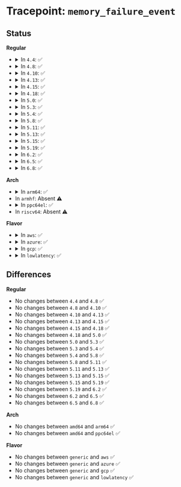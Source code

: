 # Tracepoint: <code>memory_failure_event</code>

## Status
<b>Regular</b>
<ul>
<li>
<details>
<summary>In <code>4.4</code>: ✅</summary>

Event:

```c
struct trace_event_raw_memory_failure_event {
    struct trace_entry ent;
    long unsigned int pfn;
    int type;
    int result;
    char __data[0];
};
```
Function:

```c
void trace_event_raw_event_memory_failure_event(void *__data, long unsigned int pfn, int type, int result);
```
</details>
</li>
<li>
<details>
<summary>In <code>4.8</code>: ✅</summary>

Event:

```c
struct trace_event_raw_memory_failure_event {
    struct trace_entry ent;
    long unsigned int pfn;
    int type;
    int result;
    char __data[0];
};
```
Function:

```c
void trace_event_raw_event_memory_failure_event(void *__data, long unsigned int pfn, int type, int result);
```
</details>
</li>
<li>
<details>
<summary>In <code>4.10</code>: ✅</summary>

Event:

```c
struct trace_event_raw_memory_failure_event {
    struct trace_entry ent;
    long unsigned int pfn;
    int type;
    int result;
    char __data[0];
};
```
Function:

```c
void trace_event_raw_event_memory_failure_event(void *__data, long unsigned int pfn, int type, int result);
```
</details>
</li>
<li>
<details>
<summary>In <code>4.13</code>: ✅</summary>

Event:

```c
struct trace_event_raw_memory_failure_event {
    struct trace_entry ent;
    long unsigned int pfn;
    int type;
    int result;
    char __data[0];
};
```
Function:

```c
void trace_event_raw_event_memory_failure_event(void *__data, long unsigned int pfn, int type, int result);
```
</details>
</li>
<li>
<details>
<summary>In <code>4.15</code>: ✅</summary>

Event:

```c
struct trace_event_raw_memory_failure_event {
    struct trace_entry ent;
    long unsigned int pfn;
    int type;
    int result;
    char __data[0];
};
```
Function:

```c
void trace_event_raw_event_memory_failure_event(void *__data, long unsigned int pfn, int type, int result);
```
</details>
</li>
<li>
<details>
<summary>In <code>4.18</code>: ✅</summary>

Event:

```c
struct trace_event_raw_memory_failure_event {
    struct trace_entry ent;
    long unsigned int pfn;
    int type;
    int result;
    char __data[0];
};
```
Function:

```c
void trace_event_raw_event_memory_failure_event(void *__data, long unsigned int pfn, int type, int result);
```
</details>
</li>
<li>
<details>
<summary>In <code>5.0</code>: ✅</summary>

Event:

```c
struct trace_event_raw_memory_failure_event {
    struct trace_entry ent;
    long unsigned int pfn;
    int type;
    int result;
    char __data[0];
};
```
Function:

```c
void trace_event_raw_event_memory_failure_event(void *__data, long unsigned int pfn, int type, int result);
```
</details>
</li>
<li>
<details>
<summary>In <code>5.3</code>: ✅</summary>

Event:

```c
struct trace_event_raw_memory_failure_event {
    struct trace_entry ent;
    long unsigned int pfn;
    int type;
    int result;
    char __data[0];
};
```
Function:

```c
void trace_event_raw_event_memory_failure_event(void *__data, long unsigned int pfn, int type, int result);
```
</details>
</li>
<li>
<details>
<summary>In <code>5.4</code>: ✅</summary>

Event:

```c
struct trace_event_raw_memory_failure_event {
    struct trace_entry ent;
    long unsigned int pfn;
    int type;
    int result;
    char __data[0];
};
```
Function:

```c
void trace_event_raw_event_memory_failure_event(void *__data, long unsigned int pfn, int type, int result);
```
</details>
</li>
<li>
<details>
<summary>In <code>5.8</code>: ✅</summary>

Event:

```c
struct trace_event_raw_memory_failure_event {
    struct trace_entry ent;
    long unsigned int pfn;
    int type;
    int result;
    char __data[0];
};
```
Function:

```c
void trace_event_raw_event_memory_failure_event(void *__data, long unsigned int pfn, int type, int result);
```
</details>
</li>
<li>
<details>
<summary>In <code>5.11</code>: ✅</summary>

Event:

```c
struct trace_event_raw_memory_failure_event {
    struct trace_entry ent;
    long unsigned int pfn;
    int type;
    int result;
    char __data[0];
};
```
Function:

```c
void trace_event_raw_event_memory_failure_event(void *__data, long unsigned int pfn, int type, int result);
```
</details>
</li>
<li>
<details>
<summary>In <code>5.13</code>: ✅</summary>

Event:

```c
struct trace_event_raw_memory_failure_event {
    struct trace_entry ent;
    long unsigned int pfn;
    int type;
    int result;
    char __data[0];
};
```
Function:

```c
void trace_event_raw_event_memory_failure_event(void *__data, long unsigned int pfn, int type, int result);
```
</details>
</li>
<li>
<details>
<summary>In <code>5.15</code>: ✅</summary>

Event:

```c
struct trace_event_raw_memory_failure_event {
    struct trace_entry ent;
    long unsigned int pfn;
    int type;
    int result;
    char __data[0];
};
```
Function:

```c
void trace_event_raw_event_memory_failure_event(void *__data, long unsigned int pfn, int type, int result);
```
</details>
</li>
<li>
<details>
<summary>In <code>5.19</code>: ✅</summary>

Event:

```c
struct trace_event_raw_memory_failure_event {
    struct trace_entry ent;
    long unsigned int pfn;
    int type;
    int result;
    char __data[0];
};
```
Function:

```c
void trace_event_raw_event_memory_failure_event(void *__data, long unsigned int pfn, int type, int result);
```
</details>
</li>
<li>
<details>
<summary>In <code>6.2</code>: ✅</summary>

Event:

```c
struct trace_event_raw_memory_failure_event {
    struct trace_entry ent;
    long unsigned int pfn;
    int type;
    int result;
    char __data[0];
};
```
Function:

```c
void trace_event_raw_event_memory_failure_event(void *__data, long unsigned int pfn, int type, int result);
```
</details>
</li>
<li>
<details>
<summary>In <code>6.5</code>: ✅</summary>

Event:

```c
struct trace_event_raw_memory_failure_event {
    struct trace_entry ent;
    long unsigned int pfn;
    int type;
    int result;
    char __data[0];
};
```
Function:

```c
void trace_event_raw_event_memory_failure_event(void *__data, long unsigned int pfn, int type, int result);
```
</details>
</li>
<li>
<details>
<summary>In <code>6.8</code>: ✅</summary>

Event:

```c
struct trace_event_raw_memory_failure_event {
    struct trace_entry ent;
    long unsigned int pfn;
    int type;
    int result;
    char __data[0];
};
```
Function:

```c
void trace_event_raw_event_memory_failure_event(void *__data, long unsigned int pfn, int type, int result);
```
</details>
</li>
</ul>
<b>Arch</b>
<ul>
<li>
<details>
<summary>In <code>arm64</code>: ✅</summary>

Event:

```c
struct trace_event_raw_memory_failure_event {
    struct trace_entry ent;
    long unsigned int pfn;
    int type;
    int result;
    char __data[0];
};
```
Function:

```c
void trace_event_raw_event_memory_failure_event(void *__data, long unsigned int pfn, int type, int result);
```
</details>
</li>
<li>
In <code>armhf</code>: Absent ⚠️
</li>
<li>
<details>
<summary>In <code>ppc64el</code>: ✅</summary>

Event:

```c
struct trace_event_raw_memory_failure_event {
    struct trace_entry ent;
    long unsigned int pfn;
    int type;
    int result;
    char __data[0];
};
```
Function:

```c
void trace_event_raw_event_memory_failure_event(void *__data, long unsigned int pfn, int type, int result);
```
</details>
</li>
<li>
In <code>riscv64</code>: Absent ⚠️
</li>
</ul>
<b>Flavor</b>
<ul>
<li>
<details>
<summary>In <code>aws</code>: ✅</summary>

Event:

```c
struct trace_event_raw_memory_failure_event {
    struct trace_entry ent;
    long unsigned int pfn;
    int type;
    int result;
    char __data[0];
};
```
Function:

```c
void trace_event_raw_event_memory_failure_event(void *__data, long unsigned int pfn, int type, int result);
```
</details>
</li>
<li>
<details>
<summary>In <code>azure</code>: ✅</summary>

Event:

```c
struct trace_event_raw_memory_failure_event {
    struct trace_entry ent;
    long unsigned int pfn;
    int type;
    int result;
    char __data[0];
};
```
Function:

```c
void trace_event_raw_event_memory_failure_event(void *__data, long unsigned int pfn, int type, int result);
```
</details>
</li>
<li>
<details>
<summary>In <code>gcp</code>: ✅</summary>

Event:

```c
struct trace_event_raw_memory_failure_event {
    struct trace_entry ent;
    long unsigned int pfn;
    int type;
    int result;
    char __data[0];
};
```
Function:

```c
void trace_event_raw_event_memory_failure_event(void *__data, long unsigned int pfn, int type, int result);
```
</details>
</li>
<li>
<details>
<summary>In <code>lowlatency</code>: ✅</summary>

Event:

```c
struct trace_event_raw_memory_failure_event {
    struct trace_entry ent;
    long unsigned int pfn;
    int type;
    int result;
    char __data[0];
};
```
Function:

```c
void trace_event_raw_event_memory_failure_event(void *__data, long unsigned int pfn, int type, int result);
```
</details>
</li>
</ul>

## Differences
<b>Regular</b>
<ul>
<li>
No changes between <code>4.4</code> and <code>4.8</code> ✅
</li>
<li>
No changes between <code>4.8</code> and <code>4.10</code> ✅
</li>
<li>
No changes between <code>4.10</code> and <code>4.13</code> ✅
</li>
<li>
No changes between <code>4.13</code> and <code>4.15</code> ✅
</li>
<li>
No changes between <code>4.15</code> and <code>4.18</code> ✅
</li>
<li>
No changes between <code>4.18</code> and <code>5.0</code> ✅
</li>
<li>
No changes between <code>5.0</code> and <code>5.3</code> ✅
</li>
<li>
No changes between <code>5.3</code> and <code>5.4</code> ✅
</li>
<li>
No changes between <code>5.4</code> and <code>5.8</code> ✅
</li>
<li>
No changes between <code>5.8</code> and <code>5.11</code> ✅
</li>
<li>
No changes between <code>5.11</code> and <code>5.13</code> ✅
</li>
<li>
No changes between <code>5.13</code> and <code>5.15</code> ✅
</li>
<li>
No changes between <code>5.15</code> and <code>5.19</code> ✅
</li>
<li>
No changes between <code>5.19</code> and <code>6.2</code> ✅
</li>
<li>
No changes between <code>6.2</code> and <code>6.5</code> ✅
</li>
<li>
No changes between <code>6.5</code> and <code>6.8</code> ✅
</li>
</ul>
<b>Arch</b>
<ul>
<li>
No changes between <code>amd64</code> and <code>arm64</code> ✅
</li>
<li>
No changes between <code>amd64</code> and <code>ppc64el</code> ✅
</li>
</ul>
<b>Flavor</b>
<ul>
<li>
No changes between <code>generic</code> and <code>aws</code> ✅
</li>
<li>
No changes between <code>generic</code> and <code>azure</code> ✅
</li>
<li>
No changes between <code>generic</code> and <code>gcp</code> ✅
</li>
<li>
No changes between <code>generic</code> and <code>lowlatency</code> ✅
</li>
</ul>
